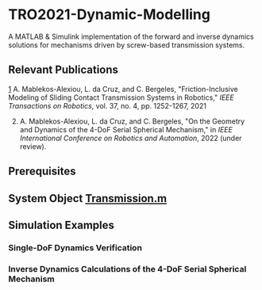 # TRO2021-Dynamic-Modelling

A MATLAB & Simulink implementation of the forward and inverse dynamics solutions for mechanisms driven by screw-based transmission systems.

## Relevant Publications

[1](https://ieeexplore.ieee.org/abstract/document/9353237) A. Mablekos-Alexiou, L. da Cruz, and C. Bergeles, "Friction-Inclusive Modeling of Sliding Contact Transmission Systems in Robotics," *IEEE Transactions on Robotics*, vol. 37, no. 4, pp. 1252-1267, 2021

2. A. Mablekos-Alexiou, L. da Cruz, and C. Bergeles, "On the Geometry and Dynamics of the 4-DoF Serial Spherical Mechanism," in *IEEE International Conference on Robotics and Automation*, 2022 (under review).

## Prerequisites

## System Object [Transmission.m](https://github.com/RViMLab/TRO2021-Dynamic-Modelling/blob/main/Transmission.m) 

## Simulation Examples

### Single-DoF Dynamics Verification

### Inverse Dynamics Calculations of the 4-DoF Serial Spherical Mechanism

